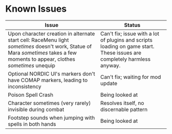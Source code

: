# Known Issues

| Issue | Status |
| ------------- | ------------- |
| Upon character creation in alternate start cell: RaceMenu light *sometimes* doesn't work, Statue of Mara *sometimes* takes a few moments to appear, clothes *sometimes* unequip | Can't fix; issue with a lot of plugins and scripts loading on game start. These issues are completely harmless anyway. |
| Optional NORDIC UI's markers don't have COMAP markers, leading to inconsistency | Can't fix; waiting for mod update |
| Poison Spell Crash | Being looked at |
| Character sometimes (very rarely) invisible during combat | Resolves itself, no discernable pattern |
| Footstep sounds when jumping with spells in both hands | Being looked at |
